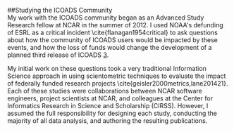 ##Studying the ICOADS Community
<br> 
My work with the ICOADS community began as an Advanced Study Research fellow at NCAR in the summer of 2012. I used NOAA's defunding of ESRL as a critical incident \cite{flanagan1954critical} to ask questions about how  the community of ICOADS users would be impacted by these events, and how the loss of funds would change the development of a planned third release of ICOADS [3](#3). 

My initial work on these questions took a very traditional Information Science approach in using scientometric techniques to evaluate the impact of federally funded research projects \cite{geisler2000metrics,lane201421}.  Each of these studies were collaborations between NCAR software engineers, project scientists at NCAR, and colleagues at the Center for Informatics Research in Science and Scholarship (CIRSS). However, I assumed the full responsibility for designing each study, conducting the majority of all data analysis, and authoring the resulting publications.